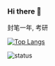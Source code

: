 ### Hi there 👋

封笔一年, 考研

[![Top Langs](https://github-readme-stats.vercel.app/api/top-langs/?username=kingfiox&hide=Jupyter+Notebook,Typst)](https://github.com/anuraghazra/github-readme-stats)

![status](https://github-readme-stats.vercel.app/api?username=KINGFIOX&show_icons=true)
